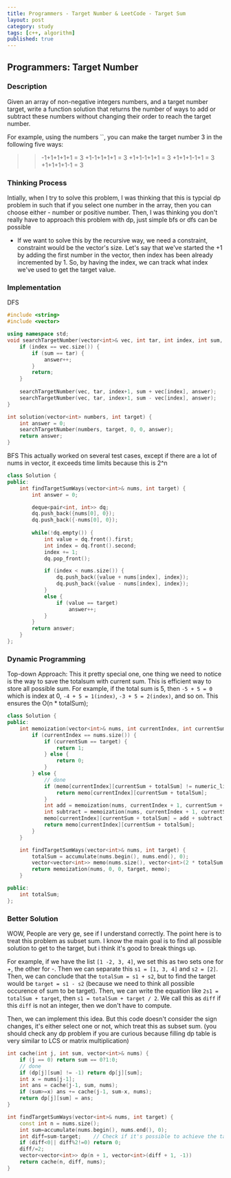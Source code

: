 ```yaml
---
title: Programmers - Target Number & LeetCode - Target Sum
layout: post
category: study
tags: [c++, algorithm]
published: true
---
```


## Programmers: Target Number

### Description
Given an array of non-negative integers numbers, and a target number target, write a function solution that returns the number of ways to add or subtract these numbers without changing their order to reach the target number.

For example, using the numbers ``, you can make the target number 3 in the following five ways:

>> -1+1+1+1+1 = 3
>> +1-1+1+1+1 = 3
>> +1+1-1+1+1 = 3
>> +1+1+1-1+1 = 3
>> +1+1+1+1-1 = 3

### Thinking Process

Intially, when I try to solve this problem, I was thinking that this is typcial dp problem in such that if you select one number in the array, then you can choose either - number or positive number. Then, I was thinking you don't really have to approach this problem with dp, just simple bfs or dfs can be possible
- If we want to solve this by the recursive way, we need a constraint, constraint would be the vector's size. Let's say that we've started the +1 by adding the first number in the vector, then index has been already incremented by 1. So, by having the index, we can track what index we've used to get the target value.

### Implementation
DFS
```c++
#include <string>
#include <vector>

using namespace std;
void searchTargetNumber(vector<int>& vec, int tar, int index, int sum, int& answer) {
    if (index == vec.size()) {
        if (sum == tar) {
            answer++;
        }
        return;
    }
    
    searchTargetNumber(vec, tar, index+1, sum + vec[index], answer);
    searchTargetNumber(vec, tar, index+1, sum - vec[index], answer);
}

int solution(vector<int> numbers, int target) {
    int answer = 0;
    searchTargetNumber(numbers, target, 0, 0, answer);
    return answer;
}
```

BFS
This actually worked on several test cases, except if there are a lot of nums in vector, it exceeds time limits because this is 2^n
```c++
class Solution {
public:
    int findTargetSumWays(vector<int>& nums, int target) {
        int answer = 0;

        deque<pair<int, int>> dq;
        dq.push_back({nums[0], 0});
        dq.push_back({-nums[0], 0});
        
        while(!dq.empty()) {
            int value = dq.front().first;
            int index = dq.front().second;
            index += 1;
            dq.pop_front();

            if (index < nums.size()) {
                dq.push_back({value + nums[index], index});
                dq.push_back({value - nums[index], index});
            } 
            else {
                if (value == target)
                    answer++;
            }
        }
        return answer;
    }
};
```

### Dynamic Programming
Top-down Approach: This it pretty special one, one thing we need to notice is the way to save the totalsum with current sum. This is efficient way to store all possible sum. For example, if the total sum is 5, then `-5 + 5 = 0` which is index at 0, `-4 + 5 = 1(index)`, `-3 + 5 = 2(index)`, and so on. This ensures the O(n * totalSum);
```c++
class Solution {
public:
    int memoization(vector<int>& nums, int currentIndex, int currentSum, int target, vector<vector<int>>& memo) {
        if (currentIndex == nums.size()) {
            if (currentSum == target) {
                return 1;
            } else {
                return 0;
            }
        } else {
            // done
            if (memo[currentIndex][currentSum + totalSum] != numeric_limits<int>::min()) {
                return memo[currentIndex][currentSum + totalSum];
            }
            int add = memoization(nums, currentIndex + 1, currentSum + nums[currentIndex], target, memo);
            int subtract = memoization(nums, currentIndex + 1, currentSum - nums[currentIndex], target, memo);
            memo[currentIndex][currentSum + totalSum] = add + subtract;
            return memo[currentIndex][currentSum + totalSum];
        }
    }

    int findTargetSumWays(vector<int>& nums, int target) {
        totalSum = accumulate(nums.begin(), nums.end(), 0);
        vector<vector<int>> memo(nums.size(), vector<int>(2 * totalSum + 1, numeric_limits<int>::min()));
        return memoization(nums, 0, 0, target, memo);
    }

public:
    int totalSum;
};
```

### Better Solution

WOW, People are very ge, see if I understand correctly. The point here is to treat this problem as subset sum. I know the main goal is to find all possible solution to get to the target, but i think it's good to break things up.

For example, if we have the list `[1 -2, 3, 4]`, we set this as two sets one for +, the other for -. Then we can separate this `s1 = [1, 3, 4]` and `s2 = [2]`. Then, we can conclude that the `totalSum = s1 + s2`, but to find the target would be `target = s1 - s2` (because we need to think all possible occurence of sum to be target).
Then, we can write the equation like `2s1 = totalSum + target`, then `s1 = totalSum + target / 2`. We call this as `diff` if this `diff` is not an integer, then we don't have to compute.

Then, we can implement this idea. But this code doesn't consider the sign changes, it's either select one or not, which treat this as subset sum. (you should check any dp problem if you are curious because filling dp table is very similar to LCS or matrix multiplication)

```c++
int cache(int j, int sum, vector<int>& nums) {
    if (j == 0) return sum == 0?1:0;
    // done
    if (dp[j][sum] != -1) return dp[j][sum];
    int x = nums[j-1];
    int ans = cache(j-1, sum, nums);
    if (sum>=x) ans += cache(j-1, sum-x, nums);
    return dp[j][sum] = ans;
}

int findTargetSumWays(vector<int>& nums, int target) {
    const int n = nums.size();
    int sum=accumulate(nums.begin(), nums.end(), 0);
    int diff=sum-target;    // Check if it's possible to achieve the target
    if (diff<0|| diff%2!=0) return 0; 
    diff/=2;
    vector<vector<int>> dp(n + 1, vector<int>(diff + 1, -1))
    return cache(n, diff, nums);
}
```
